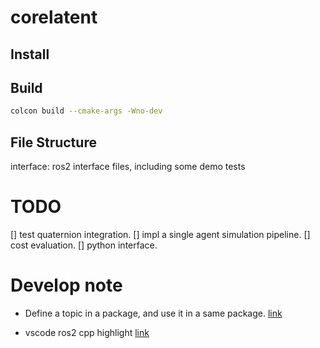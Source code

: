 # corelatent

## Install

## Build

```bash
colcon build --cmake-args -Wno-dev
```

## File Structure

interface: ros2 interface files, including some demo tests


# TODO
[] test quaternion integration.
[] impl a single agent simulation pipeline.
[] cost evaluation.
[] python interface.

# Develop note

- Define a topic in a package, and use it in a same package. [link](https://answers.ros.org/question/402196/ros2-configure-a-package-having-idl-files-srv-msg-etc-along-with-cpp/?answer=402218#post-id-402218)

- vscode ros2 cpp highlight [link](https://blog.csdn.net/Epoch_saber/article/details/121684018)

